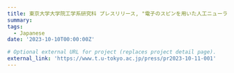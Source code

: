 ```yaml
---
title: 東京大学大学院工学系研究科 プレスリリース, "電子のスピンを用いた人工ニューラルネットワークの 新しい動作原理を発見 ―AIハードウェア実現に向けたノイズに強い超大規模並列計算が可能に―"
summary: 
tags:
  - Japanese
date: '2023-10-10T00:00:00Z'

# Optional external URL for project (replaces project detail page).
external_link: 'https://www.t.u-tokyo.ac.jp/press/pr2023-10-11-001'
---
```

